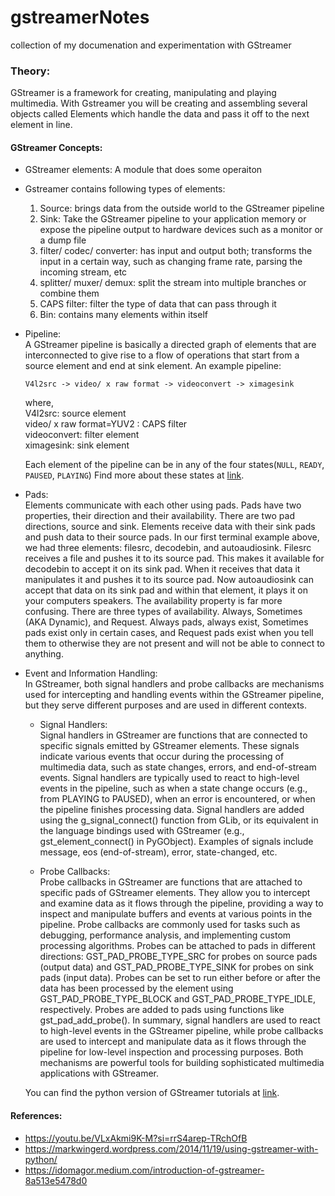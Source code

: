 # gstreamerNotes
collection of my documenation and experimentation with GStreamer

### Theory:
GStreamer is a framework for creating, manipulating and playing multimedia.  With Gstreamer you will be creating and assembling several objects called Elements which handle the data and pass it off to the next element in line.

#### GStreamer Concepts:
* GStreamer elements: A module that does some operaiton

* Gstreamer contains following types of elements:<br>
    1. Source: brings data from the outside world to the GStreamer pipeline
    2. Sink: Take the GStreamer pipeline to your application memory or expose the pipeline output to hardware devices such as a monitor or a dump file
    3. filter/ codec/ converter: has input and output both; transforms the input in a certain way, such as changing frame rate, parsing the incoming stream, etc
    4. splitter/ muxer/ demux: split the stream into multiple branches or combine them
    5. CAPS filter: filter the type of data that can pass through it
    6. Bin: contains many elements within itself

* Pipeline: <br>
    A GStreamer pipeline is basically a directed graph of elements that are interconnected to give rise to a flow of operations that start from a source element and end at sink element.
    An example pipeline:
    ```
    V4l2src -> video/ x raw format -> videoconvert -> ximagesink
    ```
    where, <br>
    V4l2src: source element <br>
    video/ x raw format=YUV2 : CAPS filter <br>
    videoconvert: filter element <br>
    ximagesink: sink element <br>

    Each element of the pipeline can be in any of the four states(`NULL`, `READY`, `PAUSED`, `PLAYING`)
    Find more about these states at [link](https://sahilchachra.medium.com/all-you-want-to-get-started-with-gstreamer-in-python-2276d9ed548e).

* Pads: <br>
    Elements communicate with each other using pads. Pads have two properties, their direction and their availability.  There are two pad directions, source and sink.  Elements receive data with their sink pads and push data to their source pads.  In our first terminal example above, we had three elements: filesrc, decodebin, and autoaudiosink.  Filesrc receives a file and pushes it to its source pad. This makes it available for decodebin to accept it on its sink pad.  When it receives that data it manipulates it and pushes it to its source pad.  Now autoaudiosink can accept that data on its sink pad and within that element, it plays it on your computers speakers.
    The availability property is far more confusing.  There are three types of availability.  Always, Sometimes (AKA Dynamic), and Request. Always pads, always exist, Sometimes pads exist only in certain cases, and Request pads exist when you tell them to otherwise they are not present and will not be able to connect to anything.

* Event and Information Handling: <br>
    In GStreamer, both signal handlers and probe callbacks are mechanisms used for intercepting and handling events within the GStreamer pipeline, but they serve different purposes and are used in different contexts.

    * Signal Handlers: <br>
    Signal handlers in GStreamer are functions that are connected to specific signals emitted by GStreamer elements.
    These signals indicate various events that occur during the processing of multimedia data, such as state changes, errors, and end-of-stream events.
    Signal handlers are typically used to react to high-level events in the pipeline, such as when a state change occurs (e.g., from PLAYING to PAUSED), when an error is encountered, or when the pipeline finishes processing data.
    Signal handlers are added using the g_signal_connect() function from GLib, or its equivalent in the language bindings used with GStreamer (e.g., gst_element_connect() in PyGObject).
    Examples of signals include message, eos (end-of-stream), error, state-changed, etc.

    * Probe Callbacks: <br>
    Probe callbacks in GStreamer are functions that are attached to specific pads of GStreamer elements.
    They allow you to intercept and examine data as it flows through the pipeline, providing a way to inspect and manipulate buffers and events at various points in the pipeline.
    Probe callbacks are commonly used for tasks such as debugging, performance analysis, and implementing custom processing algorithms.
    Probes can be attached to pads in different directions: GST_PAD_PROBE_TYPE_SRC for probes on source pads (output data) and GST_PAD_PROBE_TYPE_SINK for probes on sink pads (input data).
    Probes can be set to run either before or after the data has been processed by the element using GST_PAD_PROBE_TYPE_BLOCK and GST_PAD_PROBE_TYPE_IDLE, respectively.
    Probes are added to pads using functions like gst_pad_add_probe().
    In summary, signal handlers are used to react to high-level events in the GStreamer pipeline, while probe callbacks are used to intercept and manipulate data as it flows through the pipeline for low-level inspection and processing purposes. Both mechanisms are powerful tools for building sophisticated multimedia applications with GStreamer.


    You can find the python version of GStreamer tutorials at [link](https://github.com/gkralik/python-gst-tutorial).


#### References:
* https://youtu.be/VLxAkmi9K-M?si=rrS4arep-TRchOfB 
* https://markwingerd.wordpress.com/2014/11/19/using-gstreamer-with-python/
* https://idomagor.medium.com/introduction-of-gstreamer-8a513e5478d0